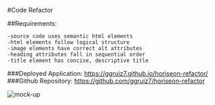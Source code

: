 #Code Refactor

##Requirements:

```
-source code uses semantic html elements
-html elements follow logical structure
-image elements have correct alt attributes
-heading attributes fall in sequential order
-title element has concise, descriptive title
```

###Deployed Application: https://ggruiz7.github.io/horiseon-refactor/
###Github Repository: https://github.com/ggruiz7/horiseon-refactor

![mock-up](./images/01-html-css-git-homework-demo.png)
